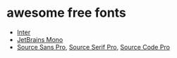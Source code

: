 # awesome free fonts

- [Inter](https://rsms.me/inter/)
- [JetBrains Mono](https://www.jetbrains.com/lp/mono/)
- [Source Sans Pro](https://adobe-fonts.github.io/source-sans-pro/), [Source Serif Pro](https://adobe-fonts.github.io/source-serif-pro/), [Source Code Pro](https://adobe-fonts.github.io/source-code-pro/)
